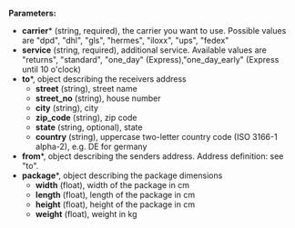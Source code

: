 __Parameters:__

- __carrier__* (string, required), the carrier you want to use. Possible values are "dpd", "dhl", "gls", "hermes", "iloxx", "ups", "fedex"
- __service__ (string, required), additional service. Available values are "returns", "standard", "one_day" (Express),"one_day_early" (Express until 10 o'clock)
- __to__*, object describing the receivers address
  - __street__ (string), street name
  - __street_no__ (string), house number
  - __city__ (string), city
  - __zip_code__ (string), zip code
  - __state__ (string, optional), state
  - __country__ (string), uppercase two-letter country code (ISO 3166-1 alpha-2), e.g. DE for germany
- __from__*, object describing the senders address. Address definition: see "to".
- __package__*, object describing the package dimensions
  - __width__ (float), width of the package in cm
  - __length__ (float), length of the package in cm
  - __height__ (float), height of the package in cm
  - __weight__ (float), weight in kg
